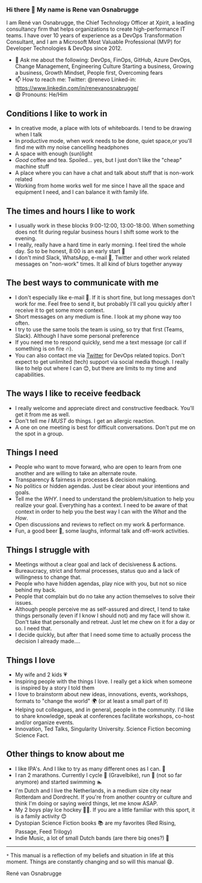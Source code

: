 ### Hi there 👋 My name is Rene van Osnabrugge

I am René van Osnabrugge, the Chief Technology Officer at Xpirit, a leading consultancy firm that helps organizations to create high-performance IT teams. I have over 10 years of experience as a DevOps Transformation Consultant, and I am a Microsoft Most Valuable Professional (MVP) for Developer Technologies & DevOps since 2012.

- 💬 Ask me about the following: DevOps, FinOps, GitHub, Azure DevOps, Change Management, Engineering Culture
Starting a business, Growing a business, Growth Mindset, People first, Overcoming fears
- 📫 How to reach me: 
Twitter: @renevo
Linked-in: https://www.linkedin.com/in/renevanosnabrugge/
- 😄 Pronouns: He/Him

## Conditions I like to work in

- In creative mode, a place with lots of whiteboards. I tend to be drawing when I talk
- In productive mode, when work needs to be done, quiet space,or you'll find me with my noise cancelling headphones
- A space with enough (sun)light 
- *Good* coffee and tea. Spoiled... yes, but I just don't like the "cheap" machine stuff
- A place where you can have a chat and talk about stuff that is non-work related
- Working from home works well for me since I have all the space and equipment I need, and I can balance it with family life.

## The times and hours I like to work

- I usually work in these blocks 9:00-12:00, 13:00-18:00. When something does not fit during regular business hours I shift some work to the evening.
- I really, really have a hard time in early morning. I feel tired the whole day. So to be honest, 8:00 is an early start 😬
- I don't mind Slack, WhatsApp, e-mail :email:, Twitter and other work related messages on "non-work" times. It all kind of blurs together anyway

## The best ways to communicate with me

- I don't especially like e-mail :email:. If it is short fine, but long messages don't work for me. Feel free to send it, but probably I'll call you quickly after I receive it to get some more context.
- Short messages on any medium is fine. I look at my phone way too often.
- I try to use the same tools the team is using, so try that first (Teams, Slack). Although I have some personal preference
- If you need me to respond quickly, send me a text message (or call if something is on fire 🔥).
- You can also contact me via [Twitter](https://twitter.com/renevo) for DevOps related topics. Don't expect to get unlimited (tech) support via social media though. I really like to help out where I can 😊, but there are limits to my time and capabilities.

## The ways I like to receive feedback

- I really welcome and appreciate direct and constructive feedback. You'll get it from me as well.
- Don't tell me *I MUST* do things. I get an allergic reaction. 
- A one on one meeting is best for difficult conversations. Don't put me on the spot in a group.

## Things I need

- People who want to move forward, who are open to learn from one another and are willing to take an alternate route.
- Transparency & fairness in processes & decision making.
- No politics or hidden agendas. Just be clear about your intentions and goals.
- Tell me the *WHY*. I need to understand the problem/situation to help you realize your goal. Everything has a context. I need to be aware of that context in order to help you the best way I can with the *What* and the *How*.
- Open discussions and reviews to reflect on my work & performance.
- Fun, a good beer :beer:, some laughs, informal talk and off-work activities.  

## Things I struggle with

- Meetings without a clear goal and lack of decisiveness & actions.
- Bureaucracy, strict and formal processes, status quo and a lack of willingness to change that.
- People who have hidden agendas, play nice with you, but not so nice behind my back.
- People that complain but do no take any action themselves to solve their issues.
- Although people perceive me as self-assured and direct, I tend to take things personally (even if I know I should not) and my face will show it. Don't take that personally and retreat. Just let me chew on it for a day or so. I need that.
- I decide quickly, but after that I need some time to actually process the decision I already made.... 

## Things I love

- My wife and 2 kids 💗
- Inspiring people with the things I love. I really get a kick when someone is inspired by a story I told them
- I love to brainstorm about new ideas, innovations, events, workshops, formats to "change the world" :earth_africa: (or at least a small part of it)
- Helping out colleagues, and in general, people in the community. I'd like to share knowledge, speak at conferences facilitate workshops, co-host and/or organize events.
- Innovation, Ted Talks, Singularity University. Science Fiction becoming Science Fact.

## Other things to know about me

- I like IPA's. And I like to try as many different ones as I can. 🍺
- I ran 2 marathons. Currently I cycle :bicyclist: (Gravelbike), run :runner: (not so far anymore) and started swimming :swimmer:
- I'm Dutch and I live the Netherlands, in a medium size city near Rotterdam and Dordrecht. If you're from another country or culture and think I'm doing or saying weird things, let me know ASAP.
- My 2 boys play Ice hockey 🏒🥅. If you are a little familiar with this sport, it is a family activity :blush: 
- Dystopian Science Fiction books 📚 are my favorites (Red Rising, Passage, Feed Trilogy)
- Indie Music, a lot of small Dutch bands (are there big ones?) 🎸

---
`*` This manual is a reflection of my beliefs and situation in life at this moment. Things are constantly changing and so will this manual 😄.

René van Osnabrugge